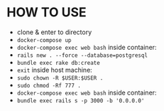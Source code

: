 # HOW TO USE

- clone & enter to directory
- `docker-compose up`
- `docker-compose exec web bash`
inside container:
- `rails new . --force --database=postgresql`
- `bundle exec rake db:create`
- `exit`
inside host machine:
- `sudo chown -R $USER:$USER .`
- `sudo chmod -Rf 777 .`
- `docker-compose exec web bash`
inside container:
- `bundle exec rails s -p 3000 -b '0.0.0.0'`